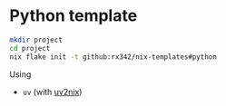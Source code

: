 # Python template

```bash
mkdir project
cd project
nix flake init -t github:rx342/nix-templates#python
```

Using

- `uv` (with [uv2nix](https://github.com/pyproject-nix/uv2nix))
